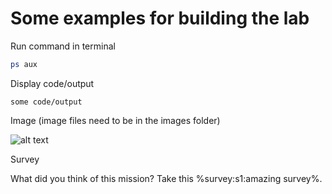 # Some examples for building the lab

Run command in terminal

```bash
ps aux
```

Display code/output

```
some code/output
```

Image (image files need to be in the images folder)

![alt text](images/img1.png)

Survey

What did you think of this mission? Take this %survey:s1:amazing survey%.
